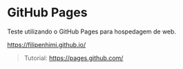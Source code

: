 # GitHub Pages
Teste utilizando o GitHub Pages para hospedagem de web.

https://filipenhimi.github.io/

> Tutorial: https://pages.github.com/
